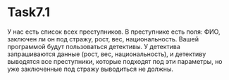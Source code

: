 # Task7.1
У нас есть список всех преступников.
В преступнике есть поля: ФИО, заключен ли он под стражу, рост, вес, национальность.
Вашей программой будут пользоваться детективы.
У детектива запрашиваются данные (рост, вес, национальность), и детективу выводятся все преступники, которые подходят под эти параметры, но уже заключенные под стражу выводиться не должны.
